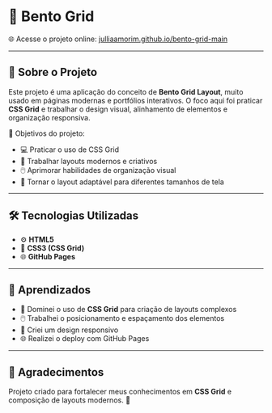 

# 🍱 Bento Grid

🌐 Acesse o projeto online: [julliaamorim.github.io/bento-grid-main](https://julliaamorim.github.io/bento-grid-main/)

---

## 📖 Sobre o Projeto

Este projeto é uma aplicação do conceito de **Bento Grid Layout**, muito usado em páginas modernas e portfólios interativos.
O foco aqui foi praticar **CSS Grid** e trabalhar o design visual, alinhamento de elementos e organização responsiva.

🎯 Objetivos do projeto:

* 💻 Praticar o uso de CSS Grid
* 🎨 Trabalhar layouts modernos e criativos
* 🖱️ Aprimorar habilidades de organização visual
* 📱 Tornar o layout adaptável para diferentes tamanhos de tela

---

## 🛠 Tecnologias Utilizadas

* ⚙️ **HTML5**
* 🎨 **CSS3 (CSS Grid)**
* 🌐 **GitHub Pages** 

---

## 🧠 Aprendizados

* 🍱 Dominei o uso de **CSS Grid** para criação de layouts complexos
* 🖱️ Trabalhei o posicionamento e espaçamento dos elementos
* 📱 Criei um design responsivo
* 🌐 Realizei o deploy com GitHub Pages

---

## 🖤 Agradecimentos

Projeto criado para fortalecer meus conhecimentos em **CSS Grid** e composição de layouts modernos. 🚀

